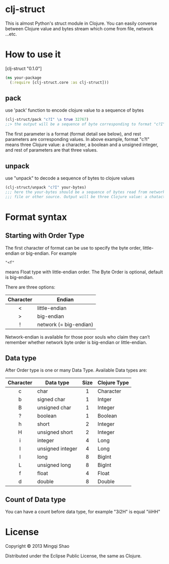 # clj-struct

This is almost Python's struct module in Clojure. You can easily
converse between Clojure value and bytes stream which come from file,
network ...etc.

# How to use it 

[clj-struct "0.1.0"]

```clojure
(ns your-package
  (:require [clj-struct.core :as clj-struct]))
```

## pack
use 'pack' function to encode clojure value to a sequence of bytes


```clojure
(clj-struct/pack "c?I" \a true 32767)
;;> the output will be a sequence of byte corresponding to format "c?I" and value
```

The first parameter is a format (format detail see below), and rest parameters are corresponding values. In above example, format "c?I" means three Clojure value: a character, a boolean and a unsigned integer, and rest of parameters are that three values.

## unpack
use "unpack" to decode a sequence of bytes to clojure values

```clojure
(clj-struct/unpack "c?I" your-bytes)
;;; here the your-bytes should be a sequence of bytes read from network,
;;; file or other source. Output will be three Clojure value: a chatacter value, a boolean value and a long value
```

# Format syntax

## Starting with Order Type

The first character of format can be use to specify the byte order, little-endian or big-endian. For example
```
"<f"
```
means Float type with little-endian order. The Byte Order is optional, default is big-endian.

There are three options:

| Character | Endian                 |
|:---------:| ---------------------- |
| <         | little-endian          |
| >         | big-endian             |
| !         | network (= big-endian) |

Network-endian is available for those poor souls who claim they can’t
remember whether network byte order is big-endian or little-endian.

## Data type

After Order type is one or many Data Type. Available  Data types are:

| Character | Data type        | Size | Clojure Type |
|:---------:| ---------------- |:----:| ------------ | 
| c         | char             | 1    | Character    |
| b         | signed char      | 1    | Intger       |
| B         | unsigned char    | 1    | Integer      |
| ?         | boolean          | 1    | Boolean      |
| h         | short            | 2    | Integer      |
| H         | unsigned short   | 2    | Integer      |
| i         | integer          | 4    | Long         |
| I         | unsigned integer | 4    | Long         |
| l         | long             | 8    | BigInt       |
| L         | unsigned long    | 8    | BigInt       |
| f         | float            | 4    | Float        |
| d         | double           | 8    | Double       |

## Count of Data type

You can have a count before data type, for example "3i2H" is equal "iiiHH"

# License

Copyright © 2013 Mingqi Shao

Distributed under the Eclipse Public License, the same as Clojure.

